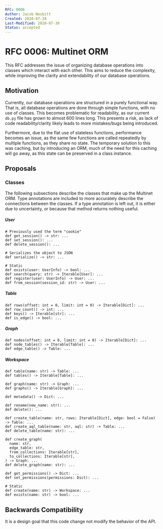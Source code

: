 ```yaml
---
RFC: 0006
Author: Jacob Nesbitt
Created: 2020-07-28
Last-Modified: 2020-07-30
Status: accepted
---
```


# RFC 0006: Multinet ORM

This RFC addresses the issue of organizing database operations into classes which interact with each other. This aims to reduce the complexity, while improving the clarity and extendability of our database operations.

## Motivation

Currently, our database operations are structured in a purely functional way. That is, all database operations are done through simple functions, with no use of classes. This becomes problematic for readability, as our current `db.py` file has grown to almost 600 lines long. This presents a risk, as lack of code readability/clarity likely leads to more mistakes/bugs being introduced.

Furthermore, due to the flat use of stateless functions, performance becomes an issue, as the same few functions are called repeatedly by multiple functions, as they share no state. The temporary solution to this was caching, but by introducing an ORM, much of the need for this caching will go away, as this state can be preserved in a class instance.

## Proposals

### Classes
The following subsections describe the classes that make up the Multinet ORM. Type annotations are included to more accurately describe the connections between the classes. If a type annotation is left out, it is either due to uncertainty, or because that method returns nothing useful.


##### User
```
# Previously used the term "cookie"
def get_session() -> str: ...
def set_session(): ...
def delete_session(): ...

# Serializes the object to JSON
def serialize() -> str: ...

# Static
def exists(user: UserInfo) -> bool: ...
def search(query: str) -> Iterable[User]: ...
def register(user: UserInfo) -> User: ...
def from_session(session_id: str) -> User: ...
```

##### Table
```
def rows(offset: int = 0, limit: int = 0) -> Iterable[Dict]: ...
def row_count() -> int: ...
def keys() -> Iterable[str]: ...
def is_edge() -> bool: ...
```

##### Graph
```
def nodes(offset: int = 0, limit: int = 0) -> Iterable[Dict]: ...
def node_tables() -> Iterable[Table]: ...
def edge_table() -> Table: ...
```

##### Workspace
```
def table(name: str) -> Table: ...
def tables() -> Iterable[Table]: ...

def graph(name: str) -> Graph: ...
def graphs() -> Iterable[Graph]: ...

def metadata() -> Dict: ...

def rename(new_name: str): ...
def delete(): ...

def create_table(name: str, rows: Iterable[Dict], edge: bool = False) -> Table: ...
def create_aql_table(name: str, aql: str) -> Table: ...
def delete_table(name: str): ...

def create_graph(
  name: str,
  edge_table: str,
  from_collections: Iterable[str],
  to_collections: Iterable[str],
) -> Graph: ...
def delete_graph(name: str): ...

def get_permissions() -> Dict: ...
def set_permissions(permissions: Dict): ...

# Static
def create(name: str) -> Workspace: ...
def exists(name: str) -> bool: ...
```

## Backwards Compatibility
It is a design goal that this code change not modify the behavior of the API.
